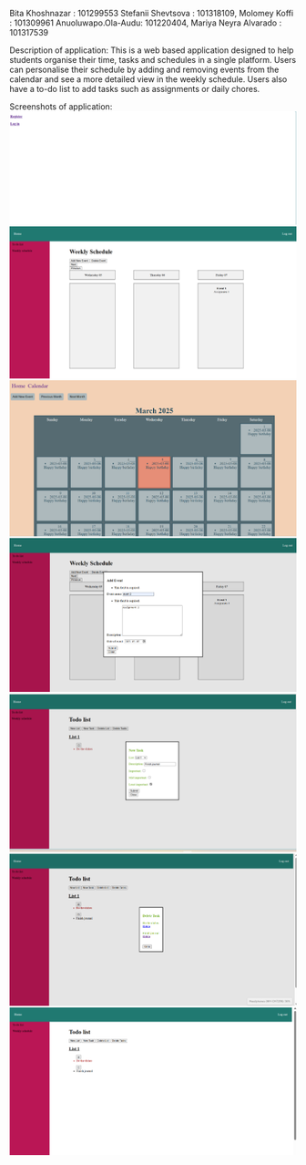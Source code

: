Bita Khoshnazar : 101299553 
Stefanii Shevtsova : 101318109,
Molomey Koffi : 101309961
Anuoluwapo.Ola-Audu: 101220404, 
Mariya Neyra Alvarado : 101317539

Description of application:
This is a web based application designed to help students organise their time, tasks and schedules in a single platform.
Users can personalise their schedule by adding and removing events from the calendar and see a more detailed view in the weekly schedule. 
Users also have a to-do list to add tasks such as assignments or daily chores.

Screenshots of application: 
![Screenshot 1](img_1.png)
![img_5.png](img_5.png)
![Screenshot 2](img.png)
![img_2.png](img_2.png)
![img_3.png](img_3.png)
![img_4.png](img_4.png)
![img_6.png](img_6.png)


